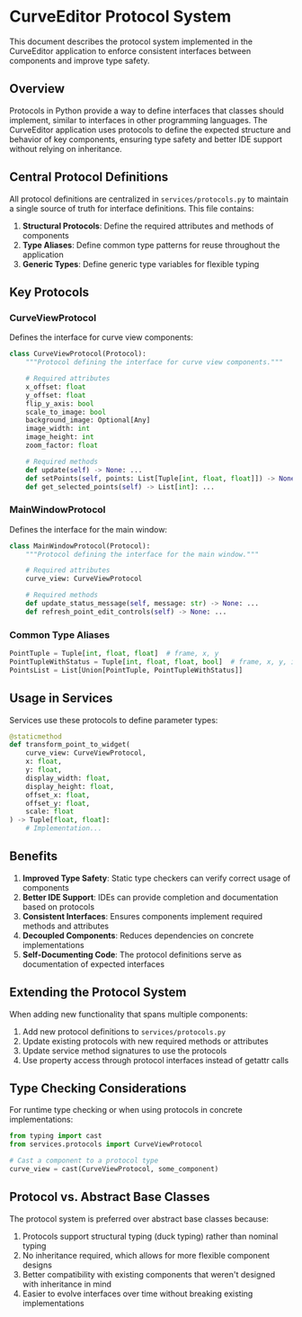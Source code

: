 # CurveEditor Protocol System

This document describes the protocol system implemented in the CurveEditor application to enforce consistent interfaces between components and improve type safety.

## Overview

Protocols in Python provide a way to define interfaces that classes should implement, similar to interfaces in other programming languages. The CurveEditor application uses protocols to define the expected structure and behavior of key components, ensuring type safety and better IDE support without relying on inheritance.

## Central Protocol Definitions

All protocol definitions are centralized in `services/protocols.py` to maintain a single source of truth for interface definitions. This file contains:

1. **Structural Protocols**: Define the required attributes and methods of components
2. **Type Aliases**: Define common type patterns for reuse throughout the application
3. **Generic Types**: Define generic type variables for flexible typing

## Key Protocols

### CurveViewProtocol

Defines the interface for curve view components:

```python
class CurveViewProtocol(Protocol):
    """Protocol defining the interface for curve view components."""

    # Required attributes
    x_offset: float
    y_offset: float
    flip_y_axis: bool
    scale_to_image: bool
    background_image: Optional[Any]
    image_width: int
    image_height: int
    zoom_factor: float

    # Required methods
    def update(self) -> None: ...
    def setPoints(self, points: List[Tuple[int, float, float]]) -> None: ...
    def get_selected_points(self) -> List[int]: ...
```

### MainWindowProtocol

Defines the interface for the main window:

```python
class MainWindowProtocol(Protocol):
    """Protocol defining the interface for the main window."""

    # Required attributes
    curve_view: CurveViewProtocol

    # Required methods
    def update_status_message(self, message: str) -> None: ...
    def refresh_point_edit_controls(self) -> None: ...
```

### Common Type Aliases

```python
PointTuple = Tuple[int, float, float]  # frame, x, y
PointTupleWithStatus = Tuple[int, float, float, bool]  # frame, x, y, interpolated
PointsList = List[Union[PointTuple, PointTupleWithStatus]]
```

## Usage in Services

Services use these protocols to define parameter types:

```python
@staticmethod
def transform_point_to_widget(
    curve_view: CurveViewProtocol,
    x: float,
    y: float,
    display_width: float,
    display_height: float,
    offset_x: float,
    offset_y: float,
    scale: float
) -> Tuple[float, float]:
    # Implementation...
```

## Benefits

1. **Improved Type Safety**: Static type checkers can verify correct usage of components
2. **Better IDE Support**: IDEs can provide completion and documentation based on protocols
3. **Consistent Interfaces**: Ensures components implement required methods and attributes
4. **Decoupled Components**: Reduces dependencies on concrete implementations
5. **Self-Documenting Code**: The protocol definitions serve as documentation of expected interfaces

## Extending the Protocol System

When adding new functionality that spans multiple components:

1. Add new protocol definitions to `services/protocols.py`
2. Update existing protocols with new required methods or attributes
3. Update service method signatures to use the protocols
4. Use property access through protocol interfaces instead of getattr calls

## Type Checking Considerations

For runtime type checking or when using protocols in concrete implementations:

```python
from typing import cast
from services.protocols import CurveViewProtocol

# Cast a component to a protocol type
curve_view = cast(CurveViewProtocol, some_component)
```

## Protocol vs. Abstract Base Classes

The protocol system is preferred over abstract base classes because:

1. Protocols support structural typing (duck typing) rather than nominal typing
2. No inheritance required, which allows for more flexible component designs
3. Better compatibility with existing components that weren't designed with inheritance in mind
4. Easier to evolve interfaces over time without breaking existing implementations
